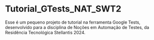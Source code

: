 # Tutorial_GTests_NAT_SWT2
Esse é um pequeno projeto de tutorial na ferramenta Google Tests, desenvolvido para a disciplina de Noções em Automação de Testes, da Residência Tecnológica Stellantis 2024.
